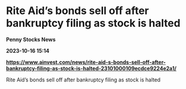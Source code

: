 # Rite Aid’s bonds sell off after bankruptcy filing as stock is halted
**Penny Stocks News**

**2023-10-16 15:14**

**https://www.ainvest.com/news/rite-aid-s-bonds-sell-off-after-bankruptcy-filing-as-stock-is-halted-23101000109ecdce9224e2a1/**

Rite Aid’s bonds sell off after bankruptcy filing as stock is halted